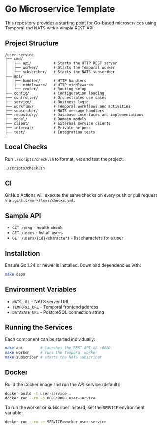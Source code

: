# Go Microservice Template

This repository provides a starting point for Go-based microservices using Temporal and NATS with a simple REST API.

## Project Structure

```
/user-service
├── cmd/
│   ├── api/          # Starts the HTTP REST server
│   ├── worker/       # Starts the Temporal worker
│   └── subscriber/   # Starts the NATS subscriber
├── api/
│   ├── handler/      # HTTP handlers
│   ├── middleware/   # HTTP middlewares
│   └── router/       # Routing setup
├── config/           # Configuration loading
├── controller/       # Orchestrates use cases
├── service/          # Business logic
├── workflow/         # Temporal workflows and activities
├── subscriber/       # NATS message handlers
├── repository/       # Database interfaces and implementations
├── model/            # Domain models
├── client/           # External service clients
├── internal/         # Private helpers
├── test/             # Integration tests
```

## Local Checks

Run `./scripts/check.sh` to format, vet and test the project.

```bash
./scripts/check.sh
```

## CI

GitHub Actions will execute the same checks on every push or pull request via `.github/workflows/checks.yml`.

## Sample API

- `GET /ping` - health check
- `GET /users` - list all users
- `GET /users/{id}/characters` - list characters for a user
## Installation

Ensure Go 1.24 or newer is installed. Download dependencies with:

```bash
make deps
```

## Environment Variables

- `NATS_URL` - NATS server URL
- `TEMPORAL_URL` - Temporal frontend address
- `DATABASE_URL` - PostgreSQL connection string

## Running the Services

Each component can be started individually:

```bash
make api        # launches the REST API on :8080
make worker     # runs the Temporal worker
make subscriber # starts the NATS subscriber
```

## Docker

Build the Docker image and run the API service (default):

```bash
docker build -t user-service .
docker run --rm -p 8080:8080 user-service
```

To run the worker or subscriber instead, set the `SERVICE` environment variable:

```bash
docker run --rm -e SERVICE=worker user-service
```
